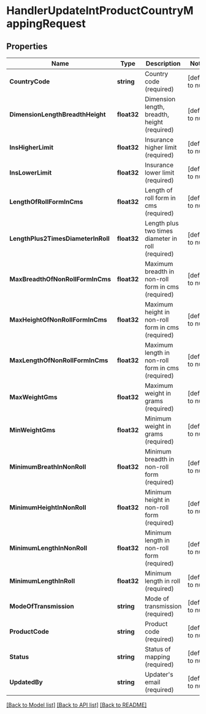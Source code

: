# HandlerUpdateIntProductCountryMappingRequest

## Properties
Name | Type | Description | Notes
------------ | ------------- | ------------- | -------------
**CountryCode** | **string** | Country code (required) | [default to null]
**DimensionLengthBreadthHeight** | **float32** | Dimension length, breadth, height (required) | [default to null]
**InsHigherLimit** | **float32** | Insurance higher limit (required) | [default to null]
**InsLowerLimit** | **float32** | Insurance lower limit (required) | [default to null]
**LengthOfRollFormInCms** | **float32** | Length of roll form in cms (required) | [default to null]
**LengthPlus2TimesDiameterInRoll** | **float32** | Length plus two times diameter in roll (required) | [default to null]
**MaxBreadthOfNonRollFormInCms** | **float32** | Maximum breadth in non-roll form in cms (required) | [default to null]
**MaxHeightOfNonRollFormInCms** | **float32** | Maximum height in non-roll form in cms (required) | [default to null]
**MaxLengthOfNonRollFormInCms** | **float32** | Maximum length in non-roll form in cms (required) | [default to null]
**MaxWeightGms** | **float32** | Maximum weight in grams (required) | [default to null]
**MinWeightGms** | **float32** | Minimum weight in grams (required) | [default to null]
**MinimumBreathInNonRoll** | **float32** | Minimum breadth in non-roll form (required) | [default to null]
**MinimumHeightInNonRoll** | **float32** | Minimum height in non-roll form (required) | [default to null]
**MinimumLengthInNonRoll** | **float32** | Minimum length in non-roll form (required) | [default to null]
**MinimumLengthInRoll** | **float32** | Minimum length in roll (required) | [default to null]
**ModeOfTransmission** | **string** | Mode of transmission (required) | [default to null]
**ProductCode** | **string** | Product code (required) | [default to null]
**Status** | **string** | Status of mapping (required) | [default to null]
**UpdatedBy** | **string** | Updater&#39;s email (required) | [default to null]

[[Back to Model list]](../README.md#documentation-for-models) [[Back to API list]](../README.md#documentation-for-api-endpoints) [[Back to README]](../README.md)


